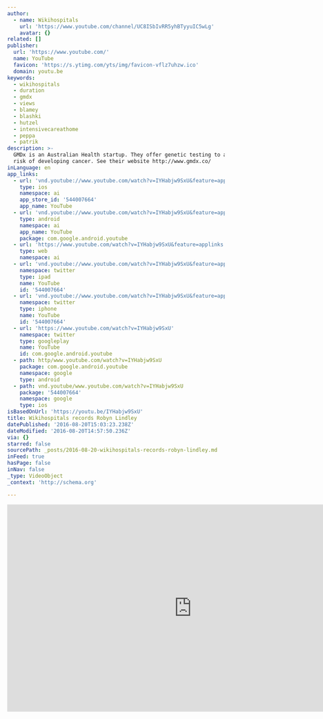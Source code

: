 ```yaml
---
author:
  - name: Wikihospitals
    url: 'https://www.youtube.com/channel/UC8ISbIvRR5yhBTyyuIC5wLg'
    avatar: {}
related: []
publisher:
  url: 'https://www.youtube.com/'
  name: YouTube
  favicon: 'https://s.ytimg.com/yts/img/favicon-vflz7uhzw.ico'
  domain: youtu.be
keywords:
  - wikihospitals
  - duration
  - gmdx
  - views
  - blamey
  - blashki
  - hutzel
  - intensivecareathome
  - peppa
  - patrik
description: >-
  GMDx is an Australian Health startup. They offer genetic testing to assess
  risk of developing cancer. See their website http://www.gmdx.co/
inLanguage: en
app_links:
  - url: 'vnd.youtube://www.youtube.com/watch?v=IYHabjw9SxU&feature=applinks'
    type: ios
    namespace: ai
    app_store_id: '544007664'
    app_name: YouTube
  - url: 'vnd.youtube://www.youtube.com/watch?v=IYHabjw9SxU&feature=applinks'
    type: android
    namespace: ai
    app_name: YouTube
    package: com.google.android.youtube
  - url: 'https://www.youtube.com/watch?v=IYHabjw9SxU&feature=applinks'
    type: web
    namespace: ai
  - url: 'vnd.youtube://www.youtube.com/watch?v=IYHabjw9SxU&feature=applinks'
    namespace: twitter
    type: ipad
    name: YouTube
    id: '544007664'
  - url: 'vnd.youtube://www.youtube.com/watch?v=IYHabjw9SxU&feature=applinks'
    namespace: twitter
    type: iphone
    name: YouTube
    id: '544007664'
  - url: 'https://www.youtube.com/watch?v=IYHabjw9SxU'
    namespace: twitter
    type: googleplay
    name: YouTube
    id: com.google.android.youtube
  - path: http/www.youtube.com/watch?v=IYHabjw9SxU
    package: com.google.android.youtube
    namespace: google
    type: android
  - path: vnd.youtube/www.youtube.com/watch?v=IYHabjw9SxU
    package: '544007664'
    namespace: google
    type: ios
isBasedOnUrl: 'https://youtu.be/IYHabjw9SxU'
title: Wikihospitals records Robyn Lindley
datePublished: '2016-08-20T15:03:23.238Z'
dateModified: '2016-08-20T14:57:50.236Z'
via: {}
starred: false
sourcePath: _posts/2016-08-20-wikihospitals-records-robyn-lindley.md
inFeed: true
hasPage: false
inNav: false
_type: VideoObject
_context: 'http://schema.org'

---
```

<iframe src="https://cdn.embedly.com/widgets/media.html?src=https%3A%2F%2Fwww.youtube.com%2Fembed%2FIYHabjw9SxU%3Ffeature%3Doembed&amp;url=http%3A%2F%2Fwww.youtube.com%2Fwatch%3Fv%3DIYHabjw9SxU&amp;image=https%3A%2F%2Fi.ytimg.com%2Fvi%2FIYHabjw9SxU%2Fhqdefault.jpg&amp;key=b7d04c9b404c499eba89ee7072e1c4f7&amp;type=text%2Fhtml&amp;schema=youtube" width="854" height="480" scrolling="no" frameborder="0" allowfullscreen="" style=""></iframe>